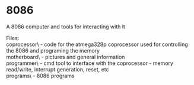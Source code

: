 # 8086
 A 8086 computer and tools for interacting with it
 
 
 Files:  
  coprocessor\    -    code for the atmega328p coprocessor used for controlling the 8086 and programing the memory  
  motherboard\    -    pictures and general information  
  programmer\     -    cmd tool to interface with the coprocessor - memory read/write, interrupt generation, reset, etc  
  programs\       -    8086 programs  
  
  
